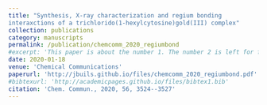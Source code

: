 ```yaml
---
title: "Synthesis, X-ray characterization and regium bonding
interaxctions of a trichlorido(1-hexylcytosine)gold(III) complex"
collection: publications
category: manuscripts
permalink: /publication/chemcomm_2020_regiumbond
#excerpt: 'This paper is about the number 1. The number 2 is left for future work.'
date: 2020-01-18
venue: 'Chemical Communications'
paperurl: 'http://jbuils.github.io/files/chemcomm_2020_regiumbond.pdf'
#bibtexurl: 'http://academicpages.github.io/files/bibtex1.bib'
citation: 'Chem. Commun., 2020, 56, 3524--3527'
---
```

